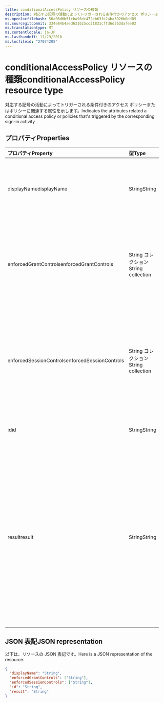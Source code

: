 ```yaml
---
title: conditionalAccessPolicy リソースの種類
description: 対応する記号の活動によってトリガーされる条件付きのアクセス ポリシーまたはポリシーに関連する属性を示します。
ms.openlocfilehash: 56a06d6b5fcba96dc472eb63fe24ba3920b0dd09
ms.sourcegitcommit: 334e84b4aed63162bcc31831cffd6d363dafee02
ms.translationtype: MT
ms.contentlocale: ja-JP
ms.lasthandoff: 11/29/2018
ms.locfileid: "27074208"
---
```

# <a name="conditionalaccesspolicy-resource-type"></a><span data-ttu-id="6232e-103">conditionalAccessPolicy リソースの種類</span><span class="sxs-lookup"><span data-stu-id="6232e-103">conditionalAccessPolicy resource type</span></span>
<span data-ttu-id="6232e-104">対応する記号の活動によってトリガーされる条件付きのアクセス ポリシーまたはポリシーに関連する属性を示します。</span><span class="sxs-lookup"><span data-stu-id="6232e-104">Indicates the attributes related a conditional access policy or policies that's triggered by the corresponding sign-in activity</span></span>



## <a name="properties"></a><span data-ttu-id="6232e-105">プロパティ</span><span class="sxs-lookup"><span data-stu-id="6232e-105">Properties</span></span>
| <span data-ttu-id="6232e-106">プロパティ</span><span class="sxs-lookup"><span data-stu-id="6232e-106">Property</span></span>     | <span data-ttu-id="6232e-107">型</span><span class="sxs-lookup"><span data-stu-id="6232e-107">Type</span></span>   |<span data-ttu-id="6232e-108">説明</span><span class="sxs-lookup"><span data-stu-id="6232e-108">Description</span></span>|
|:---------------|:--------|:----------|
|<span data-ttu-id="6232e-109">displayName</span><span class="sxs-lookup"><span data-stu-id="6232e-109">displayName</span></span>|<span data-ttu-id="6232e-110">String</span><span class="sxs-lookup"><span data-stu-id="6232e-110">String</span></span>|<span data-ttu-id="6232e-111">条件付きのアクセス ポリシーの名前 (例:「が必要な MFA の Salesforce」).</span><span class="sxs-lookup"><span data-stu-id="6232e-111">Refers to the Name of the conditional access policy (example: “Require MFA for Salesforce”).</span></span>|
|<span data-ttu-id="6232e-112">enforcedGrantControls</span><span class="sxs-lookup"><span data-stu-id="6232e-112">enforcedGrantControls</span></span>|<span data-ttu-id="6232e-113">String コレクション</span><span class="sxs-lookup"><span data-stu-id="6232e-113">String collection</span></span>|<span data-ttu-id="6232e-114">条件付きアクセス ポリシーによって適用される許可のコントロールを参照 (例:「多要素認証を必要とする])。</span><span class="sxs-lookup"><span data-stu-id="6232e-114">Refers to the grant controls enforced by the conditional access policy (example: “Require multi-factor authentication”).</span></span>|
|<span data-ttu-id="6232e-115">enforcedSessionControls</span><span class="sxs-lookup"><span data-stu-id="6232e-115">enforcedSessionControls</span></span>|<span data-ttu-id="6232e-116">String コレクション</span><span class="sxs-lookup"><span data-stu-id="6232e-116">String collection</span></span>|<span data-ttu-id="6232e-117">条件付きアクセス ポリシーによって適用されるセッションのコントロールを参照 (例:"適用アプリケーションのコントロールを必要とする])。</span><span class="sxs-lookup"><span data-stu-id="6232e-117">Refers to the session controls enforced by the conditional access policy (example: “Require app enforced controls”).</span></span>|
|<span data-ttu-id="6232e-118">id</span><span class="sxs-lookup"><span data-stu-id="6232e-118">id</span></span>|<span data-ttu-id="6232e-119">String</span><span class="sxs-lookup"><span data-stu-id="6232e-119">String</span></span>|<span data-ttu-id="6232e-120">条件付きのアクセス ポリシーの一意の GUID</span><span class="sxs-lookup"><span data-stu-id="6232e-120">Unique GUID of the conditional access policy</span></span>|
|<span data-ttu-id="6232e-121">result</span><span class="sxs-lookup"><span data-stu-id="6232e-121">result</span></span>|<span data-ttu-id="6232e-122">String</span><span class="sxs-lookup"><span data-stu-id="6232e-122">String</span></span>| <span data-ttu-id="6232e-123">起動された CA のポリシーの結果を示します。使用可能な値は次のとおりです。</span><span class="sxs-lookup"><span data-stu-id="6232e-123">Indicates the result of the CA policy that was triggered.Possible values are:</span></span><br/> `success` <br/> `failure` <br/> <span data-ttu-id="6232e-124">`notApplied`・ ポリシーの条件が満たされなかったために、ポリシーが適用されていません。</span><span class="sxs-lookup"><span data-stu-id="6232e-124">`notApplied` - Policy isn't applied because policy conditions were not met.</span></span> <br/> <span data-ttu-id="6232e-125">`notEnabled`-これは、ポリシーが無効の状態のためです。</span><span class="sxs-lookup"><span data-stu-id="6232e-125">`notEnabled` - This is due to the policy in disabled state.</span></span>|

## <a name="json-representation"></a><span data-ttu-id="6232e-126">JSON 表記</span><span class="sxs-lookup"><span data-stu-id="6232e-126">JSON representation</span></span>

<span data-ttu-id="6232e-127">以下は、リソースの JSON 表記です。</span><span class="sxs-lookup"><span data-stu-id="6232e-127">Here is a JSON representation of the resource.</span></span>

<!-- {
  "blockType": "resource",
  "optionalProperties": [

  ],
  "@odata.type": "microsoft.graph.conditionalAccessPolicy"
}-->

```json
{
  "displayName": "String",
  "enforcedGrantControls": ["String"],
  "enforcedSessionControls": ["String"],
  "id": "String",
  "result": "String"
}

```

<!-- uuid: 8fcb5dbc-d5aa-4681-8e31-b001d5168d79
2015-10-25 14:57:30 UTC -->
<!-- {
  "type": "#page.annotation",
  "description": "conditionalAccessPolicy resource",
  "keywords": "",
  "section": "documentation",
  "tocPath": ""
}-->
